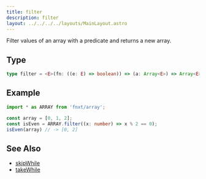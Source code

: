 ```yaml
---
title: filter
description: filter
layout: ../../../../layouts/MainLayout.astro
---
```

Filter values of an array with a predicate and returns a new array.

## Type

```ts
type filter = <E>(fn: ((e: E) => boolean)) => (a: Array<E>) => Array<E>
```

## Example

```ts
import * as ARRAY from 'fnxt/array';

const array = [0, 1, 2];
const isEven = ARRAY.filter((x: number) => x % 2 == 0);
isEven(array) // -> [0, 2]
```

## See Also
- [skipWhile](/core/en/array/operator/skipWhile)
- [takeWhile](/core/en/array/operator/takeWhile)